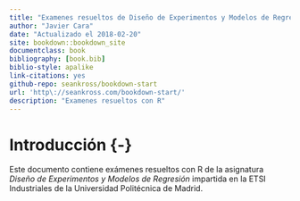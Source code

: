 ```yaml
--- 
title: "Examenes resueltos de Diseño de Experimentos y Modelos de Regresión con R"
author: "Javier Cara"
date: "Actualizado el 2018-02-20"
site: bookdown::bookdown_site
documentclass: book
bibliography: [book.bib]
biblio-style: apalike
link-citations: yes
github-repo: seankross/bookdown-start
url: 'http\://seankross.com/bookdown-start/'
description: "Examenes resueltos con R"
---
```


# Introducción {-}

Este documento contiene exámenes resueltos con R de la asignatura *Diseño de Experimentos y Modelos de Regresión* impartida en la ETSI Industriales de la Universidad Politécnica de Madrid.
